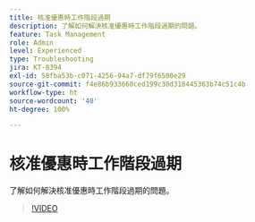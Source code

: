 ```yaml
---
title: 核准優惠時工作階段過期
description: 了解如何解決核准優惠時工作階段過期的問題。
feature: Task Management
role: Admin
level: Experienced
type: Troubleshooting
jira: KT-8394
exl-id: 58fba53b-c071-4256-94a7-df79f6500e29
source-git-commit: f4e86b933660ced199c30d318445363b74c51c4b
workflow-type: ht
source-wordcount: '40'
ht-degree: 100%

---
```


# 核准優惠時工作階段過期

了解如何解決核准優惠時工作階段過期的問題。

>[!VIDEO](https://video.tv.adobe.com/v/335898?quality=12&learn=on)
